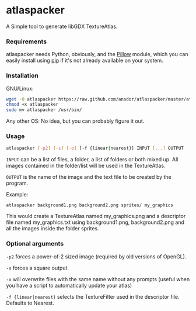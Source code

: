 atlaspacker
===========
A Simple tool to generate libGDX TextureAtlas.

### Requirements
atlaspacker needs Python, obviously, and the [Pillow](http://python-imaging.github.io/) module, which you can easily install using [pip](https://pypi.python.org/pypi/pip) if it's not already available on your system.

### Installation
GNU/Linux:
```bash
wget -O atlaspacker https://raw.github.com/ansdor/atlaspacker/master/atlaspacker.py
chmod +x atlaspacker
sudo mv atlaspacker /usr/bin/
```
Any other OS:
No idea, but you can probably figure it out.

### Usage
```bash
atlaspacker [-p2] [-s] [-o] [-f {linear|nearest}] INPUT [...] OUTPUT
```

```INPUT``` can be a list of files, a folder, a list of folders or both mixed up. All images contained in the folder/list will be used in the TextureAtlas.

```OUTPUT``` is the name of the image and the text file to be created by the program.

Example:
```
atlaspacker background1.png background2.png sprites/ my_graphics
```

This would create a TextureAtlas named my_graphics.png and a descriptor file named my_graphics.txt using background1.png, background2.png and all the images inside the folder sprites.

### Optional arguments
```-p2``` forces a power-of-2 sized image (required by old versions of OpenGL).

```-s``` forces a square output.

```-o``` will overwrite files with the same name without any prompts (useful when you have a script to automatically update your atlas)

```-f {linear|nearest}``` selects the TextureFilter used in the descriptor file. Defaults to Nearest.
